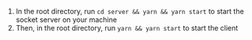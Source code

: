 1. In the root directory, run `cd server && yarn && yarn start` to start the socket server on your machine
2. Then, in the root directory, run `yarn && yarn start` to start the client
